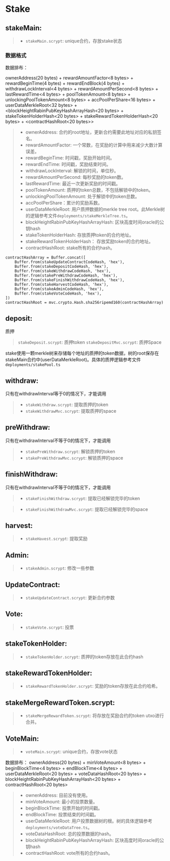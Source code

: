 # Stake 

## stakeMain:
> * `stakeMain.scrypt`: unique合约，存放stake状态

### 数据格式

数据排布：

ownerAddress(20 bytes) + rewardAmountFactor<8 bytes> + rewardBeginTime(4 bytes) + rewardEndBlock(4 bytes) + withdrawLockInterval<4 bytes> + rewardAmountPerSecond<8 bytes> + lastRewardTime<4 bytes> + poolTokenAmount<8 bytes> + unlockingPoolTokenAmount<8 bytes> + accPoolPerShare<16 bytes> + userDataMerkleRoot<32 bytes> + <blockHeightRabinPubKeyHashArrayHash<20 bytes> + stakeTokenHolderHash<20 bytes> + stakeRewardTokenHolderHash<20 bytes> + <contractHashRoot<20 bytes>>

> * ownerAddress: 合约的root地址，更新合约需要此地址对应的私钥签名。
> * rewardAmountFactor: 一个常数，在奖励的计算中用来减少大数计算误差。
> * rewardBeginTime: 时间戳，奖励开始时间。
> * rewardEndTime: 时间戳，奖励结束时间。
> * withdrawLockInterval: 解锁的时间，单位秒。
> * rewardAmountPerSecond: 每秒奖励的token数。
> * lastRewardTime: 最近一次更新奖励的时间戳。
> * poolTokenAmount: 质押的token总数，不包括解锁中的token。
> * unlockingPoolTokenAmount: 处于解锁中的token总数。
> * accPoolPerShare：累计的奖励系数。
> * userDataMerkleRoot: 用户质押数据的merkle tree root。此Merkle树的逻辑参考文件`deployments/stakeMerkleTree.ts`。
> * blockHeightRabinPubKeyHashArrayHash: 区块高度时间oracle的公钥hash
> * stakeTokenHolderHash: 存放质押token的合约地址。
> * stakeRewardTokenHolderHash： 存放奖励token的合约地址。
> * contractHashRoot: stake所有的合约hash。
```
contractHashArray = Buffer.concat([
    Buffer.from(stakeUpdateContractCodeHash, 'hex'),
    Buffer.from(stakeDepositCodeHash, 'hex'),
    Buffer.from(stakeWithdrawCodeHash, 'hex'),
    Buffer.from(stakePreWithdrawCodeHash, 'hex'),
    Buffer.from(stakeFinishWithdrawCodeHash, 'hex'),
    Buffer.from(stakeHarvestCodeHash, 'hex'),
    Buffer.from(stakeAdminCodeHash, 'hex'),
    Buffer.from(stakeVoteCodeHash, 'hex'),
])
contractHashRoot = mvc.crypto.Hash.sha256ripemd160(contractHashArray)

```

## deposit:
质押
> `stakeDeposit.scrypt`: 质押token
> `stakeDepositMvc.scrypt`: 质押Space

stake使用一颗merkle树来存储每个地址的质押的token数据，树的root保存在stakeMain合约中(userDataMerkleRoot)。具体的质押逻辑参考文件`deployments/stakePool.ts`

## withdraw:
只有在withdrawInterval等于0的情况下，才能调用
> * `stakeWithdraw.scrypt`: 提取质押的token
> * `stakeWithdrawMvc.scrypt`: 提取质押的space

## preWithdraw:
只有在withdrawInterval不等于0的情况下，才能调用
> * `stakePreWithdraw.scrypt`: 解锁质押的token
> * `stakePreWithdrawMvc.scrypt`: 解锁质押的space

## finishWithdraw:
只有在withdrawInterval不等于0的情况下，才能调用
> * `stakeFinishWithdraw.scrypt`: 提取已经解锁完毕的token

> * `stakeFinishWithdrawMvc.scrypt`: 提取已经解锁完毕的space

## harvest:
> * `stakeHavest.scrypt`: 提取奖励

## Admin:
> * `stakeAdmin.scrypt`: 修改一些参数

## UpdateContract:
> * `stakeUpdateContract.scrypt`: 更新合约参数

## Vote:
> * `stakeVote.scrypt`: 投票

## stakeTokenHolder:
> * `stakeTokenHolder.scrypt`: 质押的token存放在此合约hash

## stakeRewardTokenHolder:
> * `stakeRewardTokenHolder.scrypt`: 奖励的token存放在此合约哈希。

## stakeMergeRewardToken.scrypt:
> * `stakeMergeRewardToken.scrypt`: 将存放在奖励合约的token utxo进行合并。

## VoteMain:
> * `voteMain.scrypt`: unique合约，存放vote状态

数据排布：
ownerAddress(20 bytes) + minVoteAmount<8 bytes> + beginBlockTime<4 bytes> + endBlockTime<4 bytes> + userDataMerkleRoot<20 bytes> + voteDataHashRoot<20 bytes> + blockHeightRabinPubKeyHashArrayHash<20 bytes> + contractHashRoot<20 bytes>

> * ownerAddress: 目前没有使用。
> * minVoteAmount: 最小的投票数量。
> * beginBlockTime: 投票开始的时间戳。
> * endBlockTime: 投票结束的时间戳。
> * userDataMerkleRoot: 用户投票数据树的根。树的具体逻辑参考`deployments/voteDataTree.ts`。
> * voteDataHashRoot: 总的投票数据的hash。
> * blockHeightRabinPubKeyHashArrayHash: 区块高度时间oracle的公钥hash
> * contractHashRoot: vote所有的合约hash。